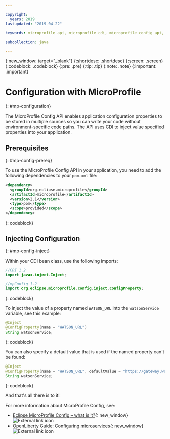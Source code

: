 ```yaml
---

copyright:
  years: 2019
lastupdated: "2019-04-22"

keywords: microprofile api, microprofile cdi, microprofile config api, config api, store properties multiple sources

subcollection: java

---
```


{:new_window: target="_blank"}
{:shortdesc: .shortdesc}
{:screen: .screen}
{:codeblock: .codeblock}
{:pre: .pre}
{:tip: .tip}
{:note: .note}
{:important: .important}

# Configuration with MicroProfile
{: #mp-configuration}

The MicroProfile Config API enables application configuration properties to be stored in multiple sources so you can write your code without environment-specific code paths. The API uses [CDI](/docs/java?topic=java-mp-cdi#mp-cdi) to inject value specified properties into your application.

## Prerequisites
{: #mp-config-prereq}

To use the MicroProfile Config API in your application, you need to add the following dependencies to your `pom.xml` file:

```xml
<dependency>
  <groupId>org.eclipse.microprofile</groupId>
  <artifactId>microprofile</artifactId>
  <version>2.1</version>
  <type>pom</type>
  <scope>provided</scope>
</dependency>
```
{: codeblock}

## Injecting Configuration
{: #mp-config-inject}

Within your CDI bean class, use the following imports:

```java
//CDI 1.2
import javax.inject.Inject;

//mpConfig 1.2
import org.eclipse.microprofile.config.inject.ConfigProperty;
```
{: codeblock}

To inject the value of a property named `WATSON_URL` into the `watsonService` variable, see this example:

```java
@Inject 
@ConfigProperty(name = "WATSON_URL") 
String watsonService;
```
{: codeblock}

You can also specify a default value that is used if the named property can't be found:

```java
@Inject 
@ConfigProperty(name = "WATSON_URL", defaultValue = "https://gateway.watsonplatform.net/tone-analyzer/api/v3/tone?version=2017-09-21") 
String watsonService;
```
{: codeblock}

And that's all there is to it!

For more information about MicroProfile Config, see:

* [Eclipse MicroProfile Config – what is it?](https://www.eclipse.org/community/eclipse_newsletter/2017/september/article3.php){: new_window} ![External link icon](../icons/launch-glyph.svg "External link icon")
* OpenLiberty Guide: [Configuring microservices](https://openliberty.io/guides/microprofile-config.html){: new_window} ![External link icon](../icons/launch-glyph.svg "External link icon")
